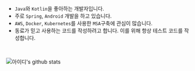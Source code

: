- `Java`와 `Kotlin`을 좋아하는 개발자입니다. 
- 주로 `Spring`, `Android` 개발을 하고 있습니다.
- `AWS`, `Docker`, `Kubernetes`를 사용한 `MSA`구축에 관심이 많습니다.
- 동료가 믿고 사용하는 코드를 작성하려고 합니다. 이를 위해 항상 테스트 코드를 작성합니다.

</br>

  ![아이디's github stats](https://github-readme-stats.vercel.app/api?username=yologger&show_icons=true)
